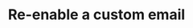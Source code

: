 ---
# -------------------------- #
#      ENDPOINT DETAILS      #
# -------------------------- #

content-type: "api-endpoint"
endpoint: "notifications"
key: "enable-custom-notification-recipient"
version: "1"


# -------------------------- #
#       METHOD DETAILS       #
# -------------------------- #

title: "Re-enable a custom email"
method: "put"
short-url: |
  {{ api.core-objects.notifications.custom-emails.re-enable.name | flatify }}
full-url: |
  {{ api.base-url }}{{ endpoint.short-url | flatify }}
short: "{{ api.core-objects.notifications.custom-emails.re-enable.description }}"
description: |
  {{ api.core-objects.notifications.custom-emails.re-enable.description }}

  **Note**: To use this endpoint, your Stitch plan must include access to the [Custom notification list]({{ link.account.customize-notifications | prepend: site.baseurl }}) feature.


# -------------------------- #
#       METHOD ARGUMENTS     #
# -------------------------- #

arguments:
  - name: "id"
    required: true
    type: "path parameter"
    description: "A path parameter corresponding to the unique ID of the custom notification recipient to be re-enabled."
    example-value: |
      22

  - name: "disabled_at"
    required: true
    type: "null"
    description: |
      **To re-enable a custom notification recipient**, this value must be `null`.
    example-value: |
      null


# -------------------------- #
#           RETURNS          #
# -------------------------- #

returns: |
  If successful, the API will return a status of <code class="api success">200 OK</code> and single object with a `disabled_at` property with a `null` value.

# ------------------------------ #
#   EXAMPLE REQUEST & RESPONSES  #
# ------------------------------ #

examples:
  - type: "Request"
    language: "json"
    code: |
      {% assign right-bracket = "}" %}
      curl -X {{ endpoint.method | upcase }} {{ endpoint.full-url | flatify | replace: "{id","22" | remove: right-bracket | strip_newlines }}
           -H "Authorization: Bearer <ACCESS_TOKEN>" 
           -H "Content-Type: application/json"
           -d "{
                 "disabled_at": null
               }"

  - type: "Responses"
    language: "json"
    code: |
      {
        "disabled_at": null
      }

  - type: "Errors"
    error-file: "custom-email-notifications"
  # The errors live in: _data/connect/response-codes/custom-email-notifications.yml
---